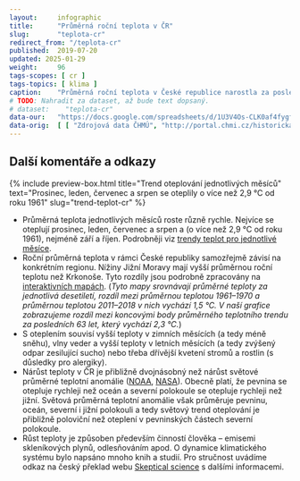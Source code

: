 ```yaml
---
layout:     infographic
title:      "Průměrná roční teplota v ČR"
slug:       "teplota-cr"
redirect_from: "/teplota-cr"
published:  2019-07-20
updated: 2025-01-29
weight:     96
tags-scopes: [ cr ]
tags-topics: [ klima ]
caption:    "Průměrná roční teplota v České republice narostla za posledních 63 let o 2,3 °C."
# TODO: Nahradit za dataset, až bude text dopsaný.
# dataset:    "teplota-cr"
data-our:   "https://docs.google.com/spreadsheets/d/1U3V4Os-CLK0af4fygfWlKV7sCx3O8_lfWBYohJcEfaY/edit?usp=sharing"
data-orig:  [ [ "Zdrojová data ČHMÚ", "http://portal.chmi.cz/historicka-data/pocasi/uzemni-teploty" ] ]
---
```


## Další komentáře a odkazy

{% include preview-box.html
    title="Trend oteplování jednotlivých měsíců"
    text="Prosinec, leden, červenec a srpen se oteplily o více než 2,9 °C od roku 1961"
    slug="trend-teplot-cr"
%}

* Průměrná teplota jednotlivých měsíců roste různě rychle. Nejvíce se oteplují prosinec, leden, červenec a srpen a  (o více než 2,9 °C od roku 1961), nejméně září a říjen. Podrobněji viz [trendy teplot pro jednotlivé měsíce](/infografiky/trend-teplot-cr).
* Roční průměrná teplota v rámci České republiky samozřejmě závisí na konkrétním regionu. Nížiny Jižní Moravy mají vyšší průměrnou roční teplotu než Krkonoše. Tyto rozdíly jsou podrobně zpracovány na [interaktivních mapách](https://arcg.is/9efnb0). (_Tyto mapy srovnávají průměrné teploty za jednotlivá desetiletí, rozdíl mezi průměrnou teplotou 1961–1970 a průměrnou teplotou 2011–2018 v nich vychází 1,5 °C. V naší grafice zobrazujeme rozdíl mezi koncovými body průměrného teplotního trendu za posledních 63 let, který vychází 2,3 °C._)
* S oteplením souvisí vyšší teploty v zimních měsících (a tedy méně sněhu), vlny veder a vyšší teploty v letních měsících (a tedy zvýšený odpar zesilující sucho) nebo třeba dřívější kvetení stromů a rostlin (s důsledky pro alergiky).
* Nárůst teploty v ČR je přibližně dvojnásobný než nárůst světové průměrné teplotní anomálie ([NOAA](https://www.climate.gov/maps-data/dataset/global-temperature-anomalies-graphing-tool), [NASA](https://earthobservatory.nasa.gov/world-of-change/DecadalTemp)). Obecně platí, že pevnina se otepluje rychleji než oceán a severní polokoule se otepluje rychleji než jižní. Světová průměrná teplotní anomálie však průměruje pevninu, oceán, severní i jižní polokouli a tedy světový trend oteplování je přibližně poloviční než oteplení v pevninských částech severní polokoule.
* Růst teploty je způsoben především činností člověka – emisemi skleníkových plynů, odlesňováním apod. O dynamice klimatického systému bylo napsáno mnoho knih a studií. Pro stručnost uvádíme odkaz na český překlad webu [Skeptical science](https://skepticalscience.com/translation.php?lang=1) s dalšími informacemi.
